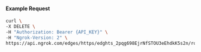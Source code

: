 <!-- Code generated for API Clients. DO NOT EDIT. -->

#### Example Request

```bash
curl \
-X DELETE \
-H "Authorization: Bearer {API_KEY}" \
-H "Ngrok-Version: 2" \
https://api.ngrok.com/edges/https/edghts_2pqg698EjrNfSTOU3eEhdkK5s2n/routes/edghtsrt_2pqg67b3abG7JGIOm0dGawWvM9u/oidc
```
